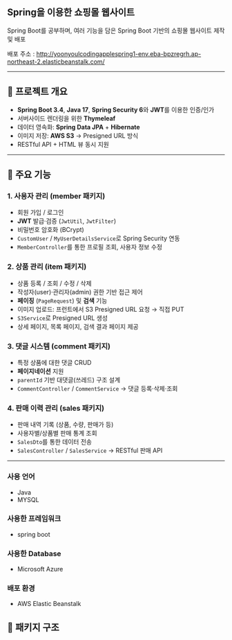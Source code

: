 ## Spring을 이용한 쇼핑몰 웹사이트
Spring Boot를 공부하며, 여러 기능을 담은 Spring Boot 기반의 쇼핑몰 웹사이트 제작 및 배포

배포 주소 : http://yoonyoulcodingapplespring1-env.eba-bpzregrh.ap-northeast-2.elasticbeanstalk.com/

---

## 🚀 프로젝트 개요

- **Spring Boot 3.4**, **Java 17**, **Spring Security 6**와 **JWT**를 이용한 인증/인가  
- 서버사이드 렌더링을 위한 **Thymeleaf**  
- 데이터 영속화: **Spring Data JPA** + **Hibernate**  
- 이미지 저장: **AWS S3** → Presigned URL 방식  
- RESTful API + HTML 뷰 동시 지원  

---

## 🌟 주요 기능

### 1. 사용자 관리 (member 패키지)
- 회원 가입 / 로그인  
- **JWT** 발급·검증 (`JwtUtil`, `JwtFilter`)  
- 비밀번호 암호화 (BCrypt)  
- `CustomUser` / `MyUserDetailsService`로 Spring Security 연동  
- `MemberController`를 통한 프로필 조회, 사용자 정보 수정  

### 2. 상품 관리 (item 패키지)
- 상품 등록 / 조회 / 수정 / 삭제  
- 작성자(user)·관리자(admin) 권한 기반 접근 제어  
- **페이징** (`PageRequest`) 및 **검색** 기능  
- 이미지 업로드: 프런트에서 S3 Presigned URL 요청 → 직접 PUT  
- `S3Service`로 Presigned URL 생성  
- 상세 페이지, 목록 페이지, 검색 결과 페이지 제공  

### 3. 댓글 시스템 (comment 패키지)
- 특정 상품에 대한 댓글 CRUD  
- **페이지네이션** 지원  
- `parentId` 기반 대댓글(쓰레드) 구조 설계  
- `CommentController` / `CommentService` → 댓글 등록·삭제·조회  

### 4. 판매 이력 관리 (sales 패키지)
- 판매 내역 기록 (상품, 수량, 판매가 등)  
- 사용자별/상품별 판매 통계 조회  
- `SalesDto`를 통한 데이터 전송  
- `SalesController` / `SalesService` → RESTful 판매 API  

---
### 사용 언어
- Java
- MYSQL

### 사용한 프레임워크
- spring boot

### 사용한 Database
- Microsoft Azure

### 배포 환경
- AWS Elastic Beanstalk

<!--
### 구현한 기능
- pagnation
- 검색 기능 (Full Text Index)
- 세션 로그인
- JWT 로그인
- 테스트 코드
-->

## 📂 패키지 구조
